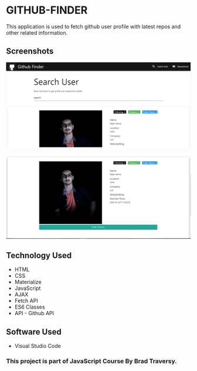 # GITHUB-FINDER

This application is used to fetch github user profile with latest repos and other related information.

## Screenshots

![ScreenShot1](https://github.com/Rajan03/Javascript-projects/blob/main/GitHub%20Finder/imgs/ss1.jpg)

![ScreenShot1](https://github.com/Rajan03/Javascript-projects/blob/main/GitHub%20Finder/imgs/Screenshot%202020-10-16%20124108.jpg)

## Technology Used
* HTML
* CSS
* Materialize
* JavaScript
* AJAX
* Fetch API
* ES6 Classes
* API - Github API

## Software Used
* Visual Studio Code

### This project is part of JavaScript Course By Brad Traversy.
